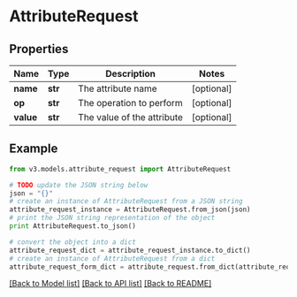 # AttributeRequest


## Properties
Name | Type | Description | Notes
------------ | ------------- | ------------- | -------------
**name** | **str** | The attribute name | [optional] 
**op** | **str** | The operation to perform | [optional] 
**value** | **str** | The value of the attribute | [optional] 

## Example

```python
from v3.models.attribute_request import AttributeRequest

# TODO update the JSON string below
json = "{}"
# create an instance of AttributeRequest from a JSON string
attribute_request_instance = AttributeRequest.from_json(json)
# print the JSON string representation of the object
print AttributeRequest.to_json()

# convert the object into a dict
attribute_request_dict = attribute_request_instance.to_dict()
# create an instance of AttributeRequest from a dict
attribute_request_form_dict = attribute_request.from_dict(attribute_request_dict)
```
[[Back to Model list]](../README.md#documentation-for-models) [[Back to API list]](../README.md#documentation-for-api-endpoints) [[Back to README]](../README.md)


